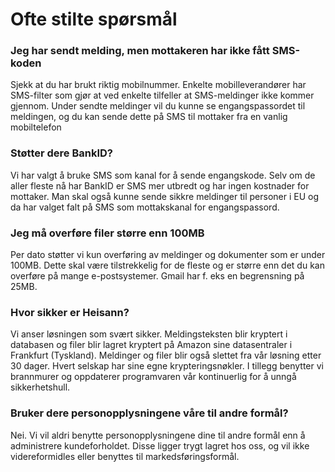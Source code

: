 # Ofte stilte spørsmål

### Jeg har sendt melding, men mottakeren har ikke fått SMS-koden

Sjekk at du har brukt riktig mobilnummer. Enkelte mobilleverandører har SMS-filter som gjør at ved enkelte tilfeller at SMS-meldinger ikke kommer gjennom. Under sendte meldinger vil du kunne se engangspassordet til meldingen, og du kan sende dette på SMS til mottaker fra en vanlig mobiltelefon

### Støtter dere BankID?

Vi har valgt å bruke SMS som kanal for å sende engangskode. Selv om de aller fleste nå har BankID er SMS mer utbredt og har ingen kostnader for mottaker. Man skal også kunne sende sikkre meldinger til personer i EU og da har valget falt på SMS som mottakskanal for engangspassord.

### Jeg må overføre filer større enn 100MB

Per dato støtter vi kun overføring av meldinger og dokumenter som er under 100MB. Dette skal være tilstrekkelig for de fleste og er større enn det du kan overføre på mange e-postsystemer. Gmail har f. eks en begrensning på 25MB.

### Hvor sikker er Heisann?

Vi anser løsningen som svært sikker. Meldingsteksten blir kryptert i databasen og filer blir lagret kryptert på Amazon sine datasentraler i Frankfurt (Tyskland). Meldinger og filer blir også slettet fra vår løsning etter 30 dager. Hvert selskap har sine egne krypteringsnøkler. I tillegg benytter vi brannmurer og oppdaterer programvaren vår kontinuerlig for å unngå sikkerhetshull. 

### Bruker dere personopplysningene våre til andre formål?

Nei. Vi vil aldri benytte personopplysningene dine til andre formål enn å administrere kundeforholdet. Disse ligger trygt lagret hos oss, og vil ikke videreformidles eller benyttes til markedsføringsformål. 

